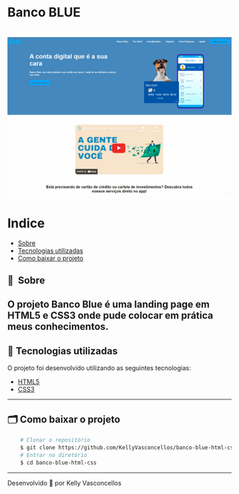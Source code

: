 # Banco BLUE
<h1>
    <img src="public/apresentacao.gif">
</h1>


# Indice

- [Sobre](#-sobre)
- [Tecnologias utilizadas](#-tecnologias-utilizadas)
- [Como baixar o projeto](#-como-baixar-o-projeto)

## 🔖&nbsp; Sobre

O projeto **Banco Blue** é uma landing page em HTML5 e CSS3 onde pude colocar em prática meus conhecimentos.
---

## 🚀 Tecnologias utilizadas

O projeto foi desenvolvido utilizando as seguintes tecnologias:

- [HTML5](https://developer.mozilla.org/pt-BR/docs/Web/HTML)
- [CSS3](https://developer.mozilla.org/pt-BR/docs/Web/CSS)

---

## 🗂 Como baixar o projeto

```bash
    # Clonar o repositório
    $ git clone https://github.com/KellyVasconcellos/banco-blue-html-css.git
    # Entrar no diretório
    $ cd banco-blue-html-css
```

---

Desenvolvido 💜 por Kelly Vasconcellos
